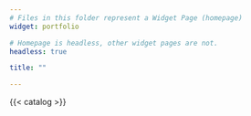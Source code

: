 ```yaml
---
# Files in this folder represent a Widget Page (homepage)
widget: portfolio

# Homepage is headless, other widget pages are not.
headless: true

title: ""

---
```




{{< catalog >}}
